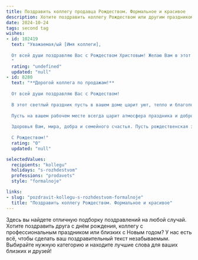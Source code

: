 ```yaml
---
title: Поздравить коллегу продавца Рождеством. Формальное и красивое
description: Хотите поздравить коллегу Рождеством или другим праздником? Наш ИИ создаст незабываемое поздравление, а вы обязательно выделитесь среди других.  
date: 2024-10-24
tags: second tag
wishes:
- id: 102419
  text: "Уважаемая/ый [Имя коллеги],
  
  От всей души поздравляю Вас с Рождеством Христовым! Желаю Вам в этот светлый праздник мира, добра, душевного тепла и спокойствия. Пусть Рождество наполнит Вашу жизнь радостью и благополучием, а в Новом году сопутствует успех во всех начинаниях и, конечно же, отличные результаты в Вашей непростой, но важной работе продавца.
  "
  rating: "undefined"
  updated: "null"
- id: 8280
  text: "**Дорогой коллега по продажам!**
  
  От всей души поздравляю Вас с Рождеством!
  
  В этот светлый праздник пусть в вашем доме царит уют, тепло и благополучие. Пусть каждый день приносит радость, успех и процветание. Желаю Вам неиссякаемой энергии, вдохновения и профессиональных достижений.
  
  Пусть на вашем рабочем месте всегда царит атмосфера праздника и доброжелательности. Пусть каждый покупатель уходит с улыбкой и теплыми воспоминаниями о приобретении.
  
  Здоровья Вам, мира, добра и семейного счастья. Пусть рождественская звезда озаряет ваш путь и дарит Вам надежду и веру в лучшее.
  
  С Рождеством!"
  rating: "0"
  updated: "null"

selectedValues:
  recipients: "kollegu"
  holidays: "s-rozhdestvom"
  professions: "prodavets"
  style: "formalnoje"

links:
- slug: "pozdravit-kollegu-s-rozhdestvom-formalnoje"
  title: "Поздравить коллегу Рождеством. Формальное и красивое"
---
```


Здесь вы найдете отличную подборку поздравлений на любой случай. 
Хотите поздравить друга с днём рождения, коллегу с профессиональным праздником или близких с Новым годом? У нас есть всё, чтобы сделать ваш поздравительный текст незабываемым. Выбирайте нужную категорию и находите лучшие слова для ваших близких и друзей!
